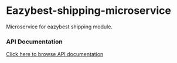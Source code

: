 # Eazybest-shipping-microservice
Microservice for eazybest shipping module.

### API Documentation
[Click here to browse API documentation](https://documenter.getpostman.com/view/5909130/UVR7MUiZ)